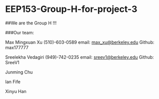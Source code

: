# EEP153-Group-H-for-project-3

##We are the Group H !!!

###Our team:

Max Mingxuan Xu   (510)-603-0589  email: max_xu@berkeley.edu  Github: max177777

Sreelekha Vedagiri (949)-742-0235 email: sreev1@berkeley.edu     Github: SreeV1

Junming Chu

Ian Fife

Xinyu Han
